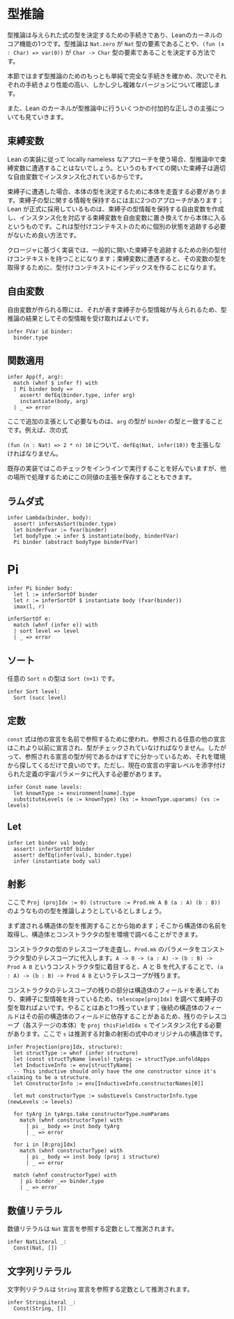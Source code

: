 <!--
# Type Inference
-->

# 型推論

<!--
Type inference is a procedure for determining the type of a given expression, and is one of the core functionalities of Lean's kernel. Type inference is how we determine that `Nat.zero` is an element of the type `Nat`, or that `(fun (x : Char) => var(0))` is an element of the type `Char -> Char`.
-->

型推論は与えられた式の型を決定するための手続きであり、Leanのカーネルのコア機能の1つです。型推論は `Nat.zero` が `Nat` 型の要素であることや、`(fun (x : Char) => var(0))` が `Char -> Char` 型の要素であることを決定する方法です。

<!--
This section begins by examining the simplest complete procedure for type inference, then the more performant but slightly more complex version of each procedure.
-->

本節ではまず型推論のためのもっとも単純で完全な手続きを確かめ、次いでそれぞれの手続きより性能の高い、しかし少し複雑なバージョンについて確認します。

<!--
We will also look at a number of additional correctness assertions that Lean's kernel makes during type inference.
-->

また、Lean のカーネルが型推論中に行ういくつかの付加的な正しさの主張についても見ていきます。

<!--
## Bound variables
-->

## 束縛変数

<!--
If you're following Lean's implementation and using the locally nameless approach, you should not run into bound variables during type inference, because all open binders will be instantiated with the appropriate free variables.
-->

Lean の実装に従って locally nameless なアプローチを使う場合、型推論中で束縛変数に遭遇することはないでしょう。というのもすべての開いた束縛子は適切な自由変数でインスタンス化されているからです。

<!--
When we come across a binder, we need to traverse into the body to determine the body's type. There are two main approaches one can take to preserve the information about the binder type; the one used by Lean proper is to create a free variable that retains the binder's type information, replace the corresponding bound variables with the free variable using instantiation, and then enter the body. This is nice, because we don't have to keep track of a separate piece of state for a typing context.
-->

束縛子に遭遇した場合、本体の型を決定するために本体を走査する必要があります。束縛子の型に関する情報を保持するには主に2つのアプローチがあります；Lean が正式に採用しているものは、束縛子の型情報を保持する自由変数を作成し、インスタンス化を対応する束縛変数を自由変数に置き換えてから本体に入るというものです。これは型付けコンテキストのために個別の状態を追跡する必要がないため良い方法です。

<!--
For closure-based implementations, you will generally have a separate typing context that keeps track of the open binders; running into a bound variable then means that you will index into your typing context to get the type of that variable.
-->

クロージャに基づく実装では、一般的に開いた束縛子を追跡するための別の型付けコンテキストを持つことになります；束縛変数に遭遇すると、その変数の型を取得するために、型付けコンテキストにインデックスを作ることになります。

<!--
## Free variables
-->

## 自由変数

<!--
When a free variable is created, it's given the type information from the binder it represents, so we can just take that type information as the result of inference.
-->

自由変数が作られる際には、それが表す束縛子から型情報が与えられるため、型推論の結果としてその型情報を受け取ればよいです。

```
infer FVar id binder:
  binder.type
```

<!--
## Function application
-->

## 関数適用

```
infer App(f, arg):
  match (whnf $ infer f) with
  | Pi binder body => 
    assert! defEq(binder.type, infer arg)
    instantiate(body, arg)
  | _ => error
```

<!--
The additional assertion needed here is that the type of `arg` matches the type of `binder`. For example, in the expression
-->

ここで追加の主張として必要なものは、`arg` の型が `binder` の型と一致することです。例えば、次の式

<!--
`(fun (n : Nat) => 2 * n) 10`, we would need to assert that `defEq(Nat, infer(10))`.
-->

`(fun (n : Nat) => 2 * n) 10` について、`defEq(Nat, infer(10))` を主張しなければなりません。

<!--
While existing implementations prefer to perform this check inline, one could potentially store this equality assertion for processing elsewhere.
-->

既存の実装ではこのチェックをインラインで実行することを好んでいますが、他の場所で処理するためにこの同値の主張を保存することもできます。

<!--
## Lambda
-->

## ラムダ式

```
infer Lambda(binder, body):
  assert! infersAsSort(binder.type)
  let binderFvar := fvar(binder)
  let bodyType := infer $ instantiate(body, binderFVar)
  Pi binder (abstract bodyType binderFVar)
```

# Pi

```
infer Pi binder body:
  let l := inferSortOf binder
  let r := inferSortOf $ instantiate body (fvar(binder))
  imax(l, r)

inferSortOf e:
  match (whnf (infer e)) with
  | sort level => level
  | _ => error
```

<!--
## Sort
-->

## ソート

<!--
The type of any `Sort n` is just `Sort (n+1)`.
-->

任意の `Sort n` の型は `Sort (n+1)` です。

```
infer Sort level:
  Sort (succ level)
```

<!--
## Const
-->

## 定数

<!--
`const` expressions are used to refer to other declarations by name, and any other declaration referred to must have been previously declared and had its type checked. Since we therefore already know what the type of the referred to declaration is, we can just look it up in the environment. We do have to substitute in the current declaration's universe levels for the indexed definition's universe parameters however.
-->

`const` 式は他の宣言を名前で参照するために使われ、参照される任意の他の宣言はこれより以前に宣言され、型がチェックされていなければなりません。したがって、参照される宣言の型が何であるかはすでに分かっているため、それを環境から探してくるだけで良いのです。ただし、現在の宣言の宇宙レベルを添字付けられた定義の宇宙パラメータに代入する必要があります。

```
infer Const name levels:
  let knownType := environment[name].type
  substituteLevels (e := knownType) (ks := knownType.uparams) (vs := levels)
```

## Let

```
infer Let binder val body:
  assert! inferSortOf binder
  assert! defEq(infer(val), binder.type)
  infer (instantiate body val)
```

<!--
## Proj
-->

## 射影

<!--
We're trying to infer the type of something like `Proj (projIdx := 0) (structure := Prod.mk A B (a : A) (b : B))`.
-->

ここで `Proj (projIdx := 0) (structure := Prod.mk A B (a : A) (b : B))` のようなものの型を推論しようとしているとしましょう。

<!--
Start by inferring the type of the structure offered; from that we can get the structure name and look up the structure and constructor type in the environment.
-->

まず渡される構造体の型を推測することから始めます；そこから構造体の名前を取得し、構造体とコンストラクタの型を環境で調べることができます。

<!--
Traverse the constructor type's telescope, substituting the parameters of `Prod.mk` into the telescope for the constructor type. If we looked up the constructor type `A -> B -> (a : A) -> (b : B) -> Prod A B`, substitute A and B, leaving the telescope `(a : A) -> (b : B) -> Prod A B`.
-->

コンストラクタの型のテレスコープを走査し、`Prod.mk` のパラメータをコンストラクタ型のテレスコープに代入します。`A -> B -> (a : A) -> (b : B) -> Prod A B` というコンストラクタ型に着目すると、A と B を代入することで、`(a : A) -> (b : B) -> Prod A B` というテレスコープが残ります。

<!--
The remaining parts of the constructor's telescope represent the structure's fields and have the type information in the binder, so we can just examine `telescope[projIdx]` and take the binder type. We do have to take care of one more thing; because later structure fields can depend on earlier structure fields, we need to instantiate the rest of the telescope (the body at each stage) with `proj thisFieldIdx s` where `s` is the original structure in the proj expression we're trying to infer.
-->

コンストラクタのテレスコープの残りの部分は構造体のフィールドを表しており、束縛子に型情報を持っているため、`telescope[projIdx]` を調べて束縛子の型を取ればよいです。やることはあと1つ残っています；後続の構造体のフィールドはその前の構造体のフィールドに依存することがあるため、残りのテレスコープ（各ステージの本体）を `proj thisFieldIdx s` でインスタンス化する必要があります。ここで `s` は推測する対象の射影の式中のオリジナルの構造体です。

```
infer Projection(projIdx, structure):
  let structType := whnf (infer structure)
  let (const structTyName levels) tyArgs := structType.unfoldApps
  let InductiveInfo := env[structTyName]
  -- This inductive should only have the one constructor since it's claiming to be a structure.
  let ConstructorInfo := env[InductiveInfo.constructorNames[0]]

  let mut constructorType := substLevels ConstructorInfo.type (newLevels := levels)

  for tyArg in tyArgs.take constructorType.numParams
    match (whnf constructorType) with
      | pi _ body => inst body tyArg
      | _ => error

  for i in [0:projIdx]
    match (whnf constructorType) with
      | pi _ body => inst body (proj i structure)
      | _ => error

  match (whnf constructorType) with
    | pi binder _=> binder.type
    | _ => error 
```

<!--
## Nat literals
-->

## 数値リテラル

<!--
Nat literals infer as the constant referring to the declaration `Nat`.
-->

数値リテラルは `Nat` 宣言を参照する定数として推測されます。

```
infer NatLiteral _:
  Const(Nat, [])
```

<!--
## String literals
-->

## 文字列リテラル

<!--
String literals infer as the constant referring to the declaration `String`.
-->

文字列リテラルは `String` 宣言を参照する定数として推測されます。

```
infer StringLiteral _:
  Const(String, [])
```

